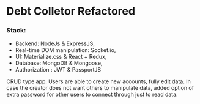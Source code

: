 # Debt Colletor Refactored
### Stack:
  * Backend: NodeJs & ExpressJS,
  * Real-time DOM manipulation: Socket.io,
  * UI: Materialize.css & React + Redux,
  * Database: MongoDB & Mongoose,
  * Authorization : JWT & PassportJS
  
  CRUD type app. Users are able to create new accounts, fully edit data. In case the creator does not want others to manipulate data, added option of extra password for other users to connect through just to read data. 
  
